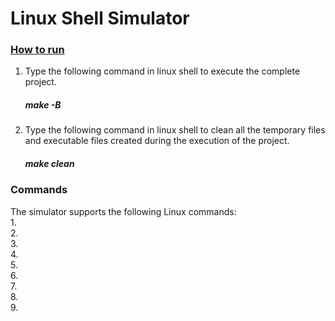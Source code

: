 <h1>Linux Shell Simulator</h1>

<h3><u>How to run</u></h3>

1. Type the following command in linux shell to execute the complete project.

   <h5>make -B</h5>
   
2. Type the following command in linux shell to clean all the temporary files and executable files created during the execution of the project.

   <h5>make clean</h5>
   
<h3>Commands</h3>

The simulator supports the following Linux commands:
<br>
1.
<br>
2.
<br>
3.
<br>
4.
<br>
5.
<br>
6.
<br>
7.
<br>
8.
<br>
9.
<br>
